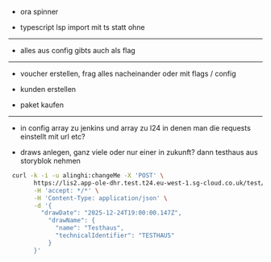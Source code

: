 - ora spinner

- typescript lsp import mit ts statt ohne

---

- alles aus config gibts auch als flag

---

- voucher erstellen, frag alles nacheinander oder mit flags / config

- kunden erstellen

- paket kaufen

---

- in config array zu jenkins und array zu l24 in denen man die requests einstellt mit url etc?

- draws anlegen, ganz viele oder nur einer in zukunft? dann testhaus aus storyblok nehmen

```bash
 curl -k -i -u alinghi:changeMe -X 'POST' \
       https://lis2.app-ole-dhr.test.t24.eu-west-1.sg-cloud.co.uk/test/draws/traumhausverlosung \
       -H 'accept: */*' \
       -H 'Content-Type: application/json' \
       -d '{
         "drawDate": "2025-12-24T19:00:00.147Z",
           "drawName": {
             "name": "Testhaus",
             "technicalIdentifier": "TESTHAUS"
           }
       }'
```
